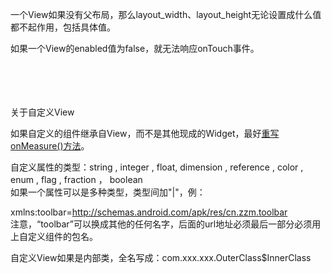 
一个View如果没有父布局，那么layout_width、layout_height无论设置成什么值都不起作用，包括具体值。

如果一个View的enabled值为false，就无法响应onTouch事件。




<br><br><br><br>
关于自定义View

如果自定义的组件继承自View，而不是其他现成的Widget，最好[重写onMeasure()方法](E:\Android\MyCodes\MyLaboratory\DemoCollection\自定义View.md)。

自定义属性的类型：string , integer , float, dimension , reference , color , enum , flag , fraction ， boolean<br>
如果一个属性可以是多种类型，类型间加"|"，例：<attr name="XXX" format="reference|color" />

xmlns:toolbar=http://schemas.android.com/apk/res/cn.zzm.toolbar <br>
注意，“toolbar”可以换成其他的任何名字，后面的url地址必须最后一部分必须用上自定义组件的包名。

自定义View如果是内部类，全名写成：com.xxx.xxx.OuterClass$InnerClass




